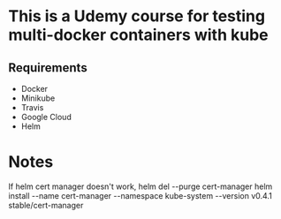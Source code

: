 # This is a Udemy course for testing multi-docker containers with kube

## Requirements
* Docker
* Minikube
* Travis
* Google Cloud
* Helm

# Notes

If helm cert manager doesn't work,
helm del --purge cert-manager
helm install --name cert-manager --namespace kube-system --version v0.4.1 stable/cert-manager